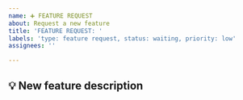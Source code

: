 ```yaml
---
name: ➕ FEATURE REQUEST
about: Request a new feature
title: 'FEATURE REQUEST: '
labels: 'type: feature request, status: waiting, priority: low'
assignees: ''

---
```


## 💡 New feature description
<!-- Describe the feature you'd like to add to the project -->

<!-- ## 📝 Additional comments
Add any other things to note about the issue here -->